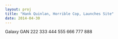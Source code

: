 ```yaml
---
layout: proj
title: "Hank Quinlan, Horrible Cop, Launches Site"
date: 2014-04-30
---
```


Galaxy GAN 222 333 444 555 666 777 888
